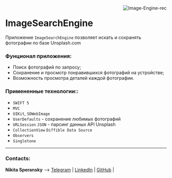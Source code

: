 <img src="https://user-images.githubusercontent.com/81251222/213521116-d1816bdf-8e68-4157-ac02-9d6b25de747f.gif" alt="Image-Engine-rec" border="0" align="right" >

# ImageSearchEngine

Приложение `ImageSearchEngine` позволяет искать и сохранять фотографии по базе Unsplash.com
 
 ### Фунционал приложения:
 + Поиск фотографий по запросу; 
 + Сохранение и просмотр понравившихся фотографий на устройстве;
 + Возможность просмотра деталей каждой фотографии.

  ### Примененные технологии::
  + `SWIFT 5` 
  + `MVC`
  + `UIKit`, `SDWebImage`  
  + `UserDefaults` - сохранение любимых фотографий
  + `URLSession` `JSON` - парсинг данных API Unsplash
  + `CollectionView` `Diffible Data Source`  
  + `Observers`  
  + `Singletone`

  ____
  ### Contacts:

**Nikita Speransky** --> 
[Telegram](t.me/Nikita_Kelevra) | 
[LinkedIn](linkedin.com/in/nikita-kelevra/) |
[GitHub](github.com/NikitaKelevra) |
